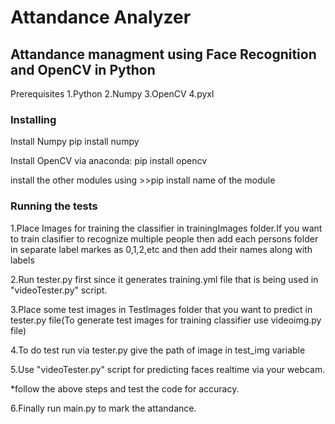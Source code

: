 # Attandance Analyzer

## Attandance managment using Face Recognition and  OpenCV in Python

Prerequisites
1.Python
2.Numpy
3.OpenCV
4.pyxl

### Installing 

Install Numpy 
pip install numpy

Install OpenCV via anaconda:
pip install opencv

install the other modules using >>pip install name of the module


### Running the tests


1.Place Images for training the classifier in trainingImages folder.If you want to train clasifier to recognize multiple people then add each persons folder in separate label markes as 0,1,2,etc and then add their names along with labels 

2.Run tester.py first since it generates training.yml file that is being used in "videoTester.py" script.

3.Place some test images in TestImages folder that you want to predict  in tester.py file(To generate test images for training classifier use videoimg.py file)

4.To do test run via tester.py give the path of image in test_img variable

5.Use "videoTester.py" script for predicting faces realtime via your webcam.

*follow the above steps and test the code for accuracy.

6.Finally run main.py to mark the attandance.


